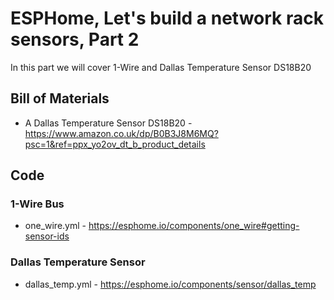 # ESPHome, Let's build a network rack sensors, Part 2

In this part we will cover 1-Wire and Dallas Temperature Sensor DS18B20

## Bill of Materials
- A Dallas Temperature Sensor DS18B20 - https://www.amazon.co.uk/dp/B0B3J8M6MQ?psc=1&ref=ppx_yo2ov_dt_b_product_details 

## Code
### 1-Wire Bus
- one_wire.yml - https://esphome.io/components/one_wire#getting-sensor-ids

### Dallas Temperature Sensor
- dallas_temp.yml - https://esphome.io/components/sensor/dallas_temp

